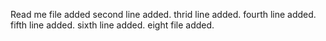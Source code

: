 
Read me file added
second line added.
thrid line added.
fourth line added.
fifth line added.
sixth line added.
eight file added.
